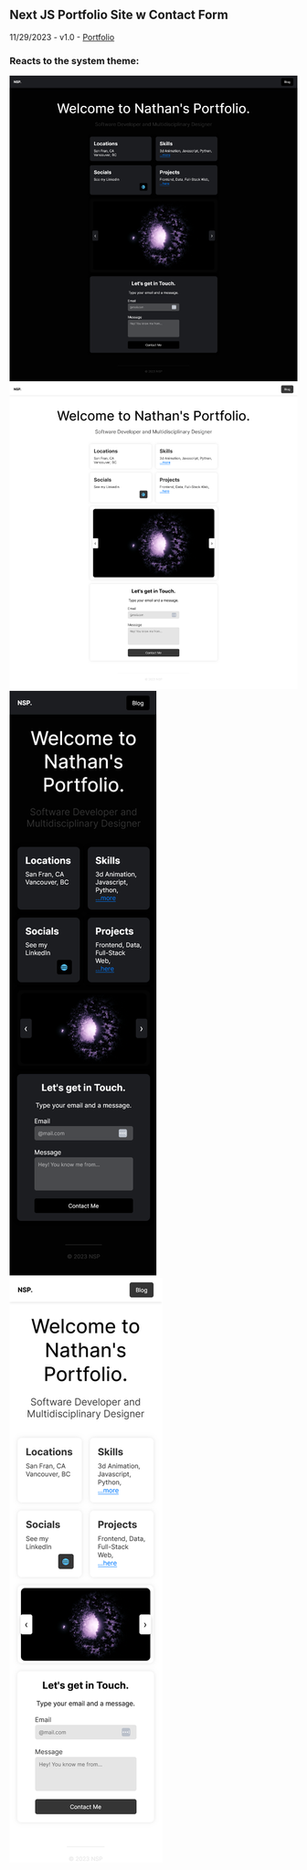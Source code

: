 ## Next JS Portfolio Site w Contact Form
11/29/2023 - v1.0 - [Portfolio](https://nathanpotter.tech)

### Reacts to the system theme:
![desktop dark](./deskB.png)
![desktop light](./deskL.png)
![mobile dark](./mobD.png)
![mobile light](./mobL.png)
